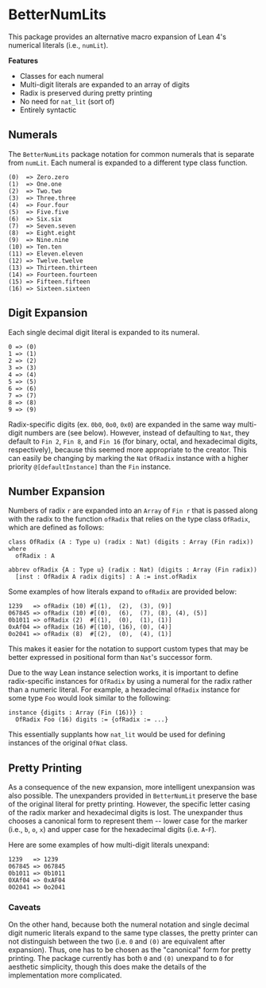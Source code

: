 # BetterNumLits

This package provides an alternative macro expansion of Lean 4's numerical literals (i.e., `numLit`). 

**Features**
- Classes for each numeral
- Multi-digit literals are expanded to an array of digits
- Radix is preserved during pretty printing
- No need for `nat_lit` (sort of)
- Entirely syntactic

## Numerals

The `BetterNumLits` package notation for common numerals that is separate from `numLit`. Each numeral is expanded to a different type class function.

```
(0)  => Zero.zero
(1)  => One.one
(2)  => Two.two
(3)  => Three.three
(4)  => Four.four
(5)  => Five.five
(6)  => Six.six
(7)  => Seven.seven
(8)  => Eight.eight
(9)  => Nine.nine
(10) => Ten.ten
(11) => Eleven.eleven
(12) => Twelve.twelve
(13) => Thirteen.thirteen
(14) => Fourteen.fourteen
(15) => Fifteen.fifteen
(16) => Sixteen.sixteen
```

## Digit Expansion

Each single decimal digit literal is expanded to its numeral.

```
0 => (0)
1 => (1)
2 => (2)
3 => (3)
4 => (4)
5 => (5)
6 => (6)
7 => (7)
8 => (8)
9 => (9)
```

Radix-specific digits (ex. `0b0`, `0o0`, `0x0`) are expanded in the same way multi-digit numbers are (see below). However, instead of defaulting to `Nat`, they default to `Fin 2`, `Fin 8`,  and `Fin 16` (for binary, octal, and hexadecimal digits, respectively), because this seemed more appropriate to the creator. This can easily be changing by marking the `Nat` `OfRadix` instance with a higher priority `@[defaultInstance]` than the `Fin` instance.

## Number Expansion

Numbers of radix `r` are expanded into an `Array` of `Fin r` that is passed along with the radix to the function `ofRadix` that relies on the type class `OfRadix`, which are defined as follows:

```lean
class OfRadix (A : Type u) (radix : Nat) (digits : Array (Fin radix)) where
  ofRadix : A

abbrev ofRadix {A : Type u} (radix : Nat) (digits : Array (Fin radix))
  [inst : OfRadix A radix digits] : A := inst.ofRadix
```

Some examples of how literals expand to `ofRadix` are provided below:

```
1239   => ofRadix (10) #[(1),  (2),  (3), (9)]
067845 => ofRadix (10) #[(0),  (6),  (7), (8), (4), (5)]
0b1011 => ofRadix (2)  #[(1),  (0),  (1), (1)]
0xAf04 => ofRadix (16) #[(10), (16), (0), (4)]
0o2041 => ofRadix (8)  #[(2),  (0),  (4), (1)]
```

This makes it easier for the notation to support custom types that may be better expressed in positional form than `Nat`'s successor form.

Due to the way Lean instance selection works, it is important to define radix-specific instances for `OfRadix` by using a numeral for the radix rather than a numeric literal. For example, a hexadecimal `OfRadix` instance for some type `Foo` would look similar to the following:

```lean
instance {digits : Array (Fin (16))} : 
  OfRadix Foo (16) digits := {ofRadix := ...}
```

This essentially supplants how `nat_lit` would be used for defining instances of the original `OfNat` class.

## Pretty Printing

As a consequence of the new expansion, more intelligent unexpansion was also possible. The unexpanders provided in `BetterNumLit` preserve the base of the original literal for pretty printing. However, the specific letter casing of the radix marker and hexadecimal digits is lost. The unexpander thus chooses a canonical form to represent them -- lower case for the marker (i.e., `b`, `o`, `x`) and upper case for the hexadecimal digits (i.e. `A`-`F`). 

Here are some examples of how multi-digit literals unexpand:

```
1239   => 1239
067845 => 067845
0b1011 => 0b1011
0XAf04 => 0xAF04
0O2041 => 0o2041
```

### Caveats

On the other hand, because both the numeral notation and single decimal digit numeric literals expand to the same type classes, the pretty printer can not distinguish between the two (i.e. `0` and `(0)` are equivalent after expansion). Thus, one has to be chosen as the "canonical" form for pretty printing. The package currently has both `0` and `(0)` unexpand to `0` for aesthetic simplicity, though this does make the details of the implementation more complicated.
